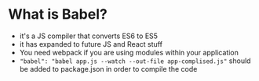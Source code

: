 # What is Babel?
- it's a JS compiler that converts ES6 to ES5
- it has expanded to future JS and React stuff 
- You need webpack if you are using modules within your application 
- `"babel": "babel app.js --watch --out-file app-complised.js"` should be added to package.json in order to compile the code
